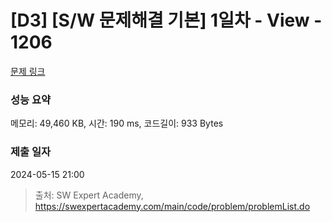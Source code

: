 # [D3] [S/W 문제해결 기본] 1일차 - View - 1206 

[문제 링크](https://swexpertacademy.com/main/code/problem/problemDetail.do?contestProbId=AV134DPqAA8CFAYh) 

### 성능 요약

메모리: 49,460 KB, 시간: 190 ms, 코드길이: 933 Bytes

### 제출 일자

2024-05-15 21:00



> 출처: SW Expert Academy, https://swexpertacademy.com/main/code/problem/problemList.do